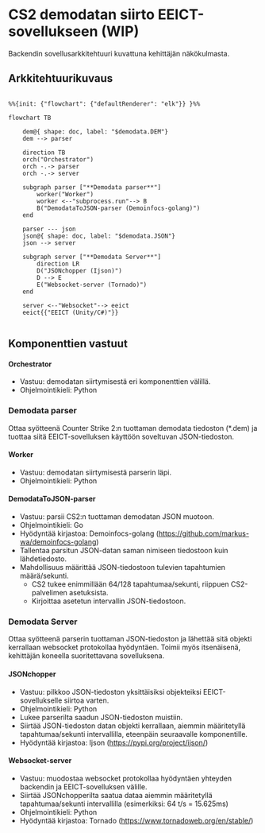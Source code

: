 # CS2 demodatan siirto EEICT-sovellukseen (WIP)

Backendin sovellusarkkitehtuuri kuvattuna kehittäjän näkökulmasta.
## Arkkitehtuurikuvaus

```mermaid

%%{init: {"flowchart": {"defaultRenderer": "elk"}} }%%

flowchart TB

    dem@{ shape: doc, label: "$demodata.DEM"}
    dem --> parser

    direction TB
    orch("Orchestrator")
    orch -.-> parser
    orch -.-> server
    
    subgraph parser ["**Demodata parser**"]
        worker("Worker")
        worker <--"subprocess.run"--> B
        B("DemodataToJSON-parser (Demoinfocs-golang)")
    end

    parser --- json
    json@{ shape: doc, label: "$demodata.JSON"}
    json --> server

    subgraph server ["**Demodata Server**"]
        direction LR
        D("JSONchopper (Ijson)") 
        D --> E
        E("Websocket-server (Tornado)")
    end
    
    server <--"Websocket"--> eeict
    eeict{{"EEICT (Unity/C#)"}}
    
```

## Komponenttien vastuut

#### Orchestrator
- Vastuu: demodatan siirtymisestä eri komponenttien välillä.
- Ohjelmointikieli: Python

### Demodata parser

Ottaa syötteenä Counter Strike 2:n tuottaman demodata tiedoston (\*.dem) ja tuottaa siitä EEICT-sovelluksen käyttöön soveltuvan JSON-tiedoston.
#### Worker
- Vastuu: demodatan siirtymisestä parserin läpi.
- Ohjelmointikieli: Python
#### DemodataToJSON-parser
- Vastuu: parsii CS2:n tuottaman demodatan JSON muotoon.
- Ohjelmointikieli: Go
- Hyödyntää kirjastoa: Demoinfocs-golang (https://github.com/markus-wa/demoinfocs-golang)
- Tallentaa parsitun JSON-datan saman nimiseen tiedostoon kuin lähdetiedosto.
- Mahdollisuus määrittää JSON-tiedostoon tulevien tapahtumien määrä/sekunti.
    - CS2 tukee enimmillään 64/128 tapahtumaa/sekunti, riippuen CS2-palvelimen asetuksista.
    - Kirjoittaa asetetun intervallin JSON-tiedostoon.

### Demodata Server

Ottaa syötteenä parserin tuottaman JSON-tiedoston ja lähettää sitä objekti kerrallaan websocket protokollaa hyödyntäen. Toimii myös itsenäisenä, kehittäjän koneella suoritettavana sovelluksena.
#### JSONchopper
- Vastuu: pilkkoo JSON-tiedoston yksittäisiksi objekteiksi EEICT-sovellukselle siirtoa varten.
- Ohjelmointikieli: Python
- Lukee parserilta saadun JSON-tiedoston muistiin.
- Siirtää JSON-tiedoston datan objekti kerrallaan, aiemmin määritetyllä tapahtumaa/sekunti intervallilla, eteenpäin seuraavalle komponentille.
- Hyödyntää kirjastoa: Ijson (https://pypi.org/project/ijson/)
#### Websocket-server
- Vastuu: muodostaa websocket protokollaa hyödyntäen yhteyden backendin ja EEICT-sovelluksen välille.
- Siirtää JSONchopperilta saatua dataa aiemmin määritetyllä tapahtumaa/sekunti intervallilla (esimerkiksi: 64 t/s = 15.625ms)
- Ohjelmointikieli: Python
- Hyödyntää kirjastoa: Tornado (https://www.tornadoweb.org/en/stable/)

